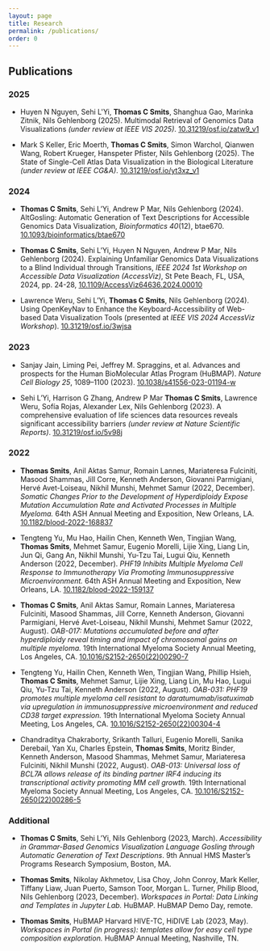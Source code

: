 ```yaml
---
layout: page
title: Research
permalink: /publications/
order: 0
---
```


## Publications
### 2025
- Huyen N Nguyen, Sehi L'Yi, <b>Thomas C Smits</b>, Shanghua Gao, Marinka Zitnik, Nils Gehlenborg (2025). Multimodal Retrieval of Genomics Data Visualizations _(under review at IEEE VIS 2025)_. [10.31219/osf.io/zatw9_v1](https://doi.org/10.31219/osf.io/zatw9_v1)

- Mark S Keller, Eric Moerth, <b>Thomas C Smits</b>, Simon Warchol, Qianwen Wang, Robert Krueger, Hanspeter Pfister, Nils Gehlenborg (2025). The State of Single-Cell Atlas Data Visualization in the Biological Literature _(under review at IEEE CG&A)_. [10.31219/osf.io/yt3xz_v1](https://doi.org/10.31219/osf.io/yt3xz_v1)

### 2024
- <b>Thomas C Smits</b>, Sehi L’Yi, Andrew P Mar, Nils Gehlenborg (2024). AltGosling: Automatic Generation of Text Descriptions for Accessible Genomics Data Visualization, _Bioinformatics 40_(12), btae670. [10.1093/bioinformatics/btae670](https://doi.org/10.1093/bioinformatics/btae670) 

- <b>Thomas C Smits</b>, Sehi L’Yi, Huyen N Nguyen, Andrew P Mar, Nils Gehlenborg (2024). Explaining Unfamiliar Genomics Data Visualizations to a Blind Individual through Transitions, _IEEE 2024 1st Workshop on Accessible Data Visualization (AccessViz)_, St Pete Beach, FL, USA, 2024, pp. 24-28, [10.1109/AccessViz64636.2024.00010](https://doi.org/10.1109/AccessViz64636.2024.00010)

- Lawrence Weru, Sehi L’Yi, <b>Thomas C Smits</b>, Nils Gehlenborg (2024). Using OpenKeyNav to Enhance the Keyboard-Accessibility of Web-based Data Visualization Tools (presented at _IEEE VIS 2024 AccessViz Workshop_). [10.31219/osf.io/3wjsa](https://doi.org/10.31219/osf.io/3wjsa)

### 2023
- Sanjay Jain, Liming Pei, Jeffrey M. Spraggins, et al. Advances and prospects for the Human BioMolecular Atlas Program (HuBMAP). _Nature Cell Biology 25_, 1089–1100 (2023). [10.1038/s41556-023-01194-w](https://doi.org/10.1038/s41556-023-01194-w)

- Sehi L’Yi, Harrison G Zhang, Andrew P Mar <b>Thomas C Smits</b>, Lawrence Weru, Sofía Rojas, Alexander Lex, Nils Gehlenborg (2023). A comprehensive evaluation of life sciences data resources reveals significant accessibility barriers _(under review at Nature Scientific Reports)_. [10.31219/osf.io/5v98j](https://doi.org/10.31219/osf.io/5v98j)

### 2022
- <b>Thomas Smits</b>, Anil Aktas Samur, Romain Lannes, Mariateresa Fulciniti, Masood Shammas, Jill Corre, Kenneth Anderson, Giovanni Parmigiani, Hervé Avet-Loiseau, Nikhil Munshi, Mehmet Samur (2022, December). _Somatic Changes Prior to the Development of Hyperdiploidy Expose Mutation Accumulation Rate and Activated Processes in Multiple Myeloma._ 64th ASH Annual Meeting and Exposition, New Orleans, LA. [10.1182/blood-2022-168837](https://doi.org/10.1182/blood-2022-168837)

- Tengteng Yu, Mu Hao, Hailin Chen, Kenneth Wen, Tingjian Wang, <b>Thomas Smits</b>, Mehmet Samur, Eugenio Morelli, Lijie Xing, Liang Lin, Jun Qi, Gang An, Nikhil Munshi, Yu-Tzu Tai, Lugui Qiu, Kenneth Anderson (2022, December). _PHF19 Inhibits Multiple Myeloma Cell Response to Immunotherapy Via Promoting Immunosuppressive Microenvironment._ 64th ASH Annual Meeting and Exposition, New Orleans, LA. [10.1182/blood-2022-159137](https://doi.org/10.1182/blood-2022-159137) 

- <b>Thomas C Smits</b>, Anil Aktas Samur, Romain Lannes, Mariateresa Fulciniti, Masood Shammas, Jill Corre, Kenneth Anderson, Giovanni Parmigiani, Hervé Avet-Loiseau, Nikhil Munshi, Mehmet Samur (2022, August). _OAB-017: Mutations accumulated before and after hyperdiploidy reveal timing and impact of chromosomal gains on multiple myeloma._ 19th International Myeloma Society Annual Meeting, Los Angeles, CA. [10.1016/S2152-2650(22)00290-7](https://doi.org/10.1016/S2152-2650(22)00290-7)

- Tengteng Yu, Hailin Chen, Kenneth Wen, Tingjian Wang, Phillip Hsieh, <b>Thomas C Smits</b>, Mehmet Samur, Lijie Xing, Liang Lin, Mu Hao, Lugui Qiu, Yu-Tzu Tai, Kenneth Anderson (2022, August). _OAB-031: PHF19 promotes multiple myeloma cell resistant to daratumumab/isatuximab via upregulation in immunosuppressive microenvironment and reduced CD38 target expression._ 19th International Myeloma Society Annual Meeting, Los Angeles, CA. [10.1016/S2152-2650(22)00304-4](https://doi.org/10.1016/S2152-2650(22)00304-4)

- Chandraditya Chakraborty, Srikanth Talluri, Eugenio Morelli, Sanika Derebail, Yan Xu, Charles Epstein, <b>Thomas Smits</b>, Moritz Binder, Kenneth Anderson, Masood Shammas, Mehmet Samur, Mariateresa Fulciniti, Nikhil Munshi (2022, August). _OAB-013: Universal loss of BCL7A allows release of its binding partner IRF4 inducing its transcriptional activity promoting MM cell growth._ 19th International Myeloma Society Annual Meeting, Los Angeles, CA. [10.1016/S2152-2650(22)00286-5](https://doi.org/10.1016/S2152-2650(22)00286-5)


### Additional
- <b>Thomas C Smits</b>, Sehi L’Yi, Nils Gehlenborg (2023, March). _Accessibility in Grammar-Based Genomics Visualization Language Gosling through Automatic Generation of Text Descriptions_. 9th Annual HMS Master’s Programs Research Symposium, Boston, MA.

- <b>Thomas Smits</b>, Nikolay Akhmetov, Lisa Choy, John Conroy, Mark Keller, Tiffany Liaw, Juan Puerto, Samson Toor, Morgan L. Turner, Philip Blood, Nils Gehlenborg (2023, December). _Workspaces in Portal: Data Linking and Templates in Jupyter Lab._ HuBMAP. HuBMAP Demo Day, remote.

- <b>Thomas Smits</b>, HuBMAP Harvard HIVE-TC, HiDIVE Lab (2023, May). _Workspaces in Portal (in progress): templates allow for easy cell type composition exploration._ HuBMAP Annual Meeting, Nashville, TN.
